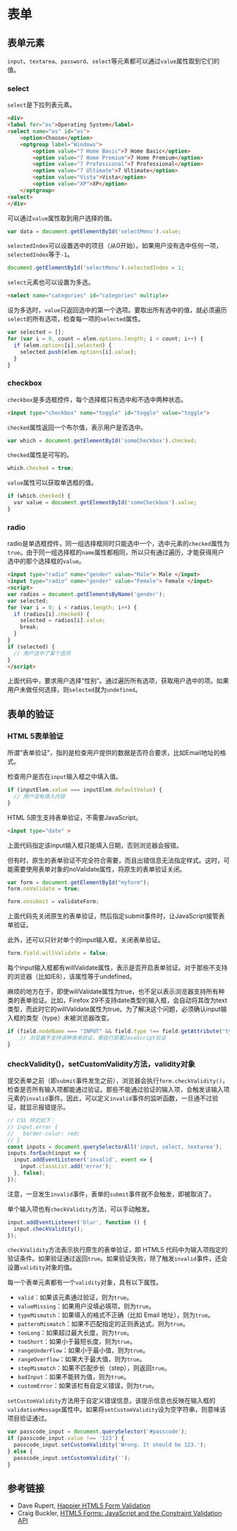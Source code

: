 # 表单

## 表单元素

`input`、`textarea`、`password`、`select`等元素都可以通过`value`属性取到它们的值。

### select

`select`是下拉列表元素。

```html
<div>
<label for="os">Operating System</label>
<select name="os" id="os">
    <option>Choose</option>
    <optgroup label="Windows">
        <option value="7 Home Basic">7 Home Basic</option>
        <option value="7 Home Premium">7 Home Premium</option>
        <option value="7 Professional">7 Professional</option>
        <option value="7 Ultimate">7 Ultimate</option>
        <option value="Vista">Vista</option>
        <option value="XP">XP</option>
    </optgroup>
<select>
</div>
```

可以通过`value`属性取到用户选择的值。

```javascript
var data = document.getElementById('selectMenu').value;
```

`selectedIndex`可以设置选中的项目（从0开始）。如果用户没有选中任何一项，`selectedIndex`等于`-1`。

```javascript
document.getElementById('selectMenu').selectedIndex = 1;
```

`select`元素也可以设置为多选。

```html
<select name="categories" id="categories" multiple>
```

设为多选时，`value`只返回选中的第一个选项。要取出所有选中的值，就必须遍历`select`的所有选项，检查每一项的`selected`属性。

```javascript
var selected = [];
for (var i = 0, count = elem.options.length; i < count; i++) {
  if (elem.options[i].selected) {
    selected.push(elem.options[i].value);
  }
}
```

### checkbox

`checkbox`是多选框控件，每个选择框只有选中和不选中两种状态。

```html
<input type="checkbox" name="toggle" id="toggle" value="toggle">
```

`checked`属性返回一个布尔值，表示用户是否选中。

```javascript
var which = document.getElementById('someCheckbox').checked;
```

`checked`属性是可写的。

```javascript
which.checked = true;
```

`value`属性可以获取单选框的值。

```javascript
if (which.checked) {
  var value = document.getElementById('someCheckbox').value;
}
```

### radio

radio是单选框控件，同一组选择框同时只能选中一个，选中元素的`checked`属性为`true`。由于同一组选择框的`name`属性都相同，所以只有通过遍历，才能获得用户选中的那个选择框的`value`。

```html
<input type="radio" name="gender" value="Male"> Male </input>
<input type="radio" name="gender" value="Female"> Female </input>
<script>
var radios = document.getElementsByName('gender');
var selected;
for (var i = 0; i < radios.length; i++) {
  if (radios[i].checked) {
    selected = radios[i].value;
    break;
  }
}
if (selected) {
  // 用户选中了某个选项
}
</script>
```

上面代码中，要求用户选择“性别”。通过遍历所有选项，获取用户选中的项。如果用户未做任何选择，则`selected`就为`undefined`。

## 表单的验证

### HTML 5表单验证

所谓“表单验证”，指的是检查用户提供的数据是否符合要求，比如Email地址的格式。

检查用户是否在`input`输入框之中填入值。

```javascript
if (inputElem.value === inputElem.defaultValue) {
  // 用户没有填入内容
}
```

HTML 5原生支持表单验证，不需要JavaScript。

```html
<input type="date" >
```

上面代码指定该input输入框只能填入日期，否则浏览器会报错。

但有时，原生的表单验证不完全符合需要，而且出错信息无法指定样式。这时，可能需要使用表单对象的noValidate属性，将原生的表单验证关闭。

```javascript
var form = document.getElementById("myform");
form.noValidate = true;

form.onsubmit = validateForm;
```

上面代码先关闭原生的表单验证，然后指定submit事件时，让JavaScript接管表单验证。

此外，还可以只针对单个的input输入框，关闭表单验证。

```javascript
form.field.willValidate = false;
```

每个input输入框都有willValidate属性，表示是否开启表单验证。对于那些不支持的浏览器（比如IE8），该属性等于undefined。

麻烦的地方在于，即使willValidate属性为true，也不足以表示浏览器支持所有种类的表单验证。比如，Firefox 29不支持date类型的输入框，会自动将其改为text类型，而此时它的willValidate属性为true。为了解决这个问题，必须确认input输入框的类型（type）未被浏览器改变。

```javascript
if (field.nodeName === "INPUT" && field.type !== field.getAttribute("type")) {
    // 浏览器不支持该种表单验证，需自行部署JavaScript验证
}
```

### checkValidity()，setCustomValidity方法，validity对象

提交表单之前（即`submit`事件发生之前），浏览器会执行`form.checkValidity()`，检查是否所有输入项都能通过验证。那些不能通过验证的输入项，会触发该输入项元素的`invalid`事件。因此，可以定义`invalid`事件的监听函数，一旦通不过验证，就显示报错提示。

```javascript
// CSS 样式如下：
// input.error {
//   border-color: red;
// }
const inputs = document.querySelectorAll('input, select, textarea');
inputs.forEach(input => {
  input.addEventListener('invalid', event => {
    input.classList.add('error');
  }, false);
});
```

注意，一旦发生`invalid`事件，表单的`submit`事件就不会触发，即被取消了。

单个输入项也有`checkValidity`方法，可以手动触发。

```javascript
input.addEventListener('blur', function () {
  input.checkValidity();
});
```

`checkValidity`方法表示执行原生的表单验证，即 HTML5 代码中为输入项指定的验证条件。如果验证通过返回`true`。如果验证失败，除了触发`invalid`事件，还会设置`validity`对象的值。

每一个表单元素都有一个`validity`对象，具有以下属性。

- `valid`：如果该元素通过验证，则为`true`。
- `valueMissing`：如果用户没填必填项，则为`true`。
- `typeMismatch`：如果填入的格式不正确（比如 Email 地址），则为`true`。
- `patternMismatch`：如果不匹配指定的正则表达式，则为`true`。
- `tooLong`：如果超过最大长度，则为`true`。
- `tooShort`：如果小于最短长度，则为`true`。
- `rangeUnderFlow`：如果小于最小值，则为`true`。
- `rangeOverflow`：如果大于最大值，则为`true`。
- `stepMismatch`：如果不匹配步长（step），则返回`true`。
- `badInput`：如果不能转为值，则为`true`。
- `customError`：如果该栏有自定义错误，则为`true`。

`setCustomValidity`方法用于自定义错误信息，该提示信息也反映在输入框的`validationMessage`属性中。如果将`setCustomValidity`设为空字符串，则意味该项目验证通过。

```javascript
var passcode_input = document.querySelector('#passcode');
if (passcode_input.value !== '123') {
  passcode_input.setCustomValidity('Wrong. It should be 123.');
} else {
  passcode_input.setCustomValidity('');
}
```

## 参考链接

- Dave Rupert, [Happier HTML5 Form Validation](https://daverupert.com/2017/11/happier-html5-forms/)
- Craig Buckler, [HTML5 Forms: JavaScript and the Constraint Validation API](http://www.sitepoint.com/html5-forms-javascript-constraint-validation-api/)









